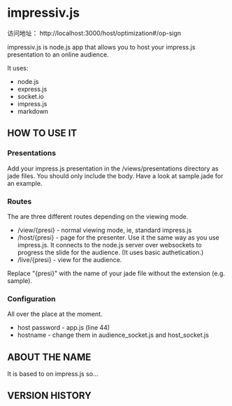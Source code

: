 impressiv.js
============

访问地址：
http://localhost:3000/host/optimization#/op-sign


impressiv.js is node.js app that allows you to host your impress.js
presentation to an online audience.

It uses:

* node.js
* express.js
* socket.io
* impress.js
* markdown


HOW TO USE IT
---------------
### Presentations
Add your impress.js presentation in the /views/presentations directory as jade files. You should only include the body. Have a look at sample.jade for an example.

### Routes
The are three different routes depending on the viewing mode. 

* /view/{presi} - normal viewing mode, ie, standard impress.js
* /host/{presi} - page for the presenter. Use it the same way as you use
  impress.js. It connects to the node.js server over websockets to
progress the slide for the audience. (It uses basic authetication.)
* /live/{presi} - view for the audience.

Replace "{presi}" with the name of your jade file without the
extension (e.g. sample). 

### Configuration
All over the place at the moment.

* host password - app.js (line 44)
* hostname - change them in audience\_socket.js and host\_socket.js

ABOUT THE NAME
----------------

It is based to on impress.js so...

VERSION HISTORY
-----------------

